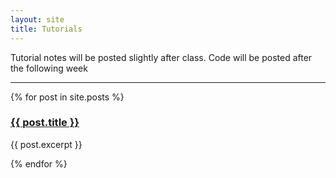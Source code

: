 ```yaml
---
layout: site
title: Tutorials
---
```


Tutorial notes will be posted slightly after class. Code will be posted after the following week

---

{% for post in site.posts %}
<div class="card mb-3">
    <div class="card-body">
        <h3><a href="{{ post.url }}">{{ post.title }}</a></h3>
        <p>{{ post.excerpt }}</p>
    </div>
</div>
{% endfor %}